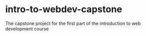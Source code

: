 # intro-to-webdev-capstone
The capstone project for the first part of the introduction to web development course
